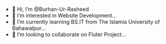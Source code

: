 - 👋 Hi, I’m @Burhan-Ur-Rasheed
- 👀 I’m interested in Website Development...
- 🌱 I’m currently learning BS.IT from The Islamia University of Bahawalpur...
- 💞️ I’m looking to collaborate on Fluter Project...

<!---
Burhan-Ur-Rasheed/Burhan-Ur-Rasheed is a ✨ special ✨ repository because its `README.md` (this file) appears on your GitHub profile.
You can click the Preview link to take a look at your changes.
--->
